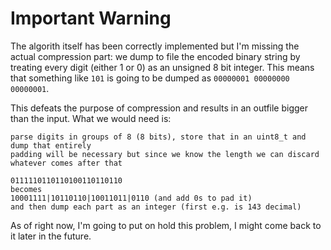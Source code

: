 # Important Warning

The algorith itself has been correctly implemented but I'm missing the actual compression part: we dump to file the encoded binary string by treating every digit (either 1 or 0) as an unsigned 8 bit integer. This means that something like `101` is going to be dumped as `00000001 00000000 00000001`.

This defeats the purpose of compression and results in an outfile bigger than the input. What we would need is:

```
parse digits in groups of 8 (8 bits), store that in an uint8_t and dump that entirely 
padding will be necessary but since we know the length we can discard whatever comes after that

0111110110110100110110110
becomes
10001111|10110110|10011011|0110 (and add 0s to pad it)
and then dump each part as an integer (first e.g. is 143 decimal)
```

As of right now, I'm going to put on hold this problem, I might come back to it later in the future.
